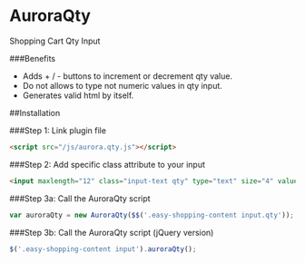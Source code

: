 AuroraQty
=========

Shopping Cart Qty Input


###Benefits
* Adds + / - buttons to increment or decrement qty value.
* Do not allows to type not numeric values in qty input.
* Generates valid html by itself.


##Installation

###Step 1: Link plugin file

```html
<script src="/js/aurora.qty.js"></script>
```

###Step 2: Add specific class attribute to your input

```html
<input maxlength="12" class="input-text qty" type="text" size="4" value="1" name="e_qty">
```

###Step 3a: Call the AuroraQty script

```javascript
var auroraQty = new AuroraQty($$('.easy-shopping-content input.qty'));
```

###Step 3b: Call the AuroraQty script (jQuery version)

```javascript
$('.easy-shopping-content input').auroraQty();
```
